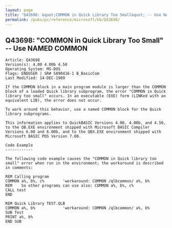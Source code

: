 ```yaml
---
layout: page
title: "Q43698: &quot;COMMON in Quick Library Too Small&quot; -- Use NAMED COMMON"
permalink: /pubs/pc/reference/microsoft/kb/Q43698/
---
```


## Q43698: &quot;COMMON in Quick Library Too Small&quot; -- Use NAMED COMMON

	Article: Q43698
	Version(s): 4.00 4.00b 4.50
	Operating System: MS-DOS
	Flags: ENDUSER | SR# S890416-1 B_BasicCom
	Last Modified: 14-DEC-1989
	
	If the COMMON block in a main program module is larger than the COMMON
	block of a loaded Quick library subprogram, the error "COMMON in Quick
	library too small" occurs. In an executable (EXE) form (LINKed with an
	equivalent LIB), the error does not occur.
	
	To work around this behavior, use a named COMMON block for the Quick
	library subprograms.
	
	This information applies to QuickBASIC Versions 4.00, 4.00b, and 4.50,
	to the QB.EXE environment shipped with Microsoft BASIC Compiler
	Versions 6.00 and 6.00b, and to the QBX.EXE environment shipped with
	Microsoft BASIC PDS Version 7.00.
	
	Code Example
	------------
	
	The following code example causes the "COMMON in Quick library too
	small" error when run in the environment; the workaround is described
	in comments:
	
	REM Calling program
	COMMON a%, b%, c%        'workaround: COMMON /qlbcommon/ a%, b%
	REM    So other programs can use also: COMMON a%, b%, c%
	CALL test
	END
	
	REM Quick Library TEST.QLB
	COMMON a%, b%            'workaround: COMMON /qlbcommon/ a%, b%
	SUB Test
	PRINT a%, b%
	END SUB
